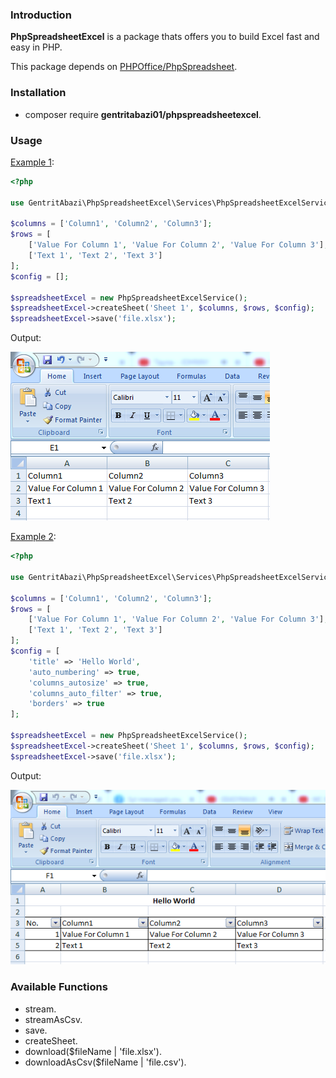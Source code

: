### Introduction

**PhpSpreadsheetExcel** is a package thats offers you to build Excel fast and easy in PHP.

This package depends on [PHPOffice/PhpSpreadsheet](https://github.com/PHPOffice/PhpSpreadsheet).

### Installation
* composer require **gentritabazi01/phpspreadsheetexcel**.

### Usage

[Example 1](src/Examples/example-01.php):

```php
<?php

use GentritAbazi\PhpSpreadsheetExcel\Services\PhpSpreadsheetExcelService;

$columns = ['Column1', 'Column2', 'Column3'];
$rows = [
    ['Value For Column 1', 'Value For Column 2', 'Value For Column 3'],
    ['Text 1', 'Text 2', 'Text 3']
];
$config = [];

$spreadsheetExcel = new PhpSpreadsheetExcelService();
$spreadsheetExcel->createSheet('Sheet 1', $columns, $rows, $config);
$spreadsheetExcel->save('file.xlsx');
```

Output:

![...](screenshots/example-01.png)


[Example 2](src/Examples/example-02.php):

```php
<?php

use GentritAbazi\PhpSpreadsheetExcel\Services\PhpSpreadsheetExcelService;

$columns = ['Column1', 'Column2', 'Column3'];
$rows = [
    ['Value For Column 1', 'Value For Column 2', 'Value For Column 3'],
    ['Text 1', 'Text 2', 'Text 3']
];
$config = [
    'title' => 'Hello World',
    'auto_numbering' => true,
    'columns_autosize' => true,
    'columns_auto_filter' => true,
    'borders' => true
];

$spreadsheetExcel = new PhpSpreadsheetExcelService();
$spreadsheetExcel->createSheet('Sheet 1', $columns, $rows, $config);
$spreadsheetExcel->save('file.xlsx');
```

Output:

![...](screenshots/example-02.png)

### Available Functions
* stream.
* streamAsCsv.
* save.
* createSheet.
* download($fileName | 'file.xlsx').
* downloadAsCsv($fileName | 'file.csv').